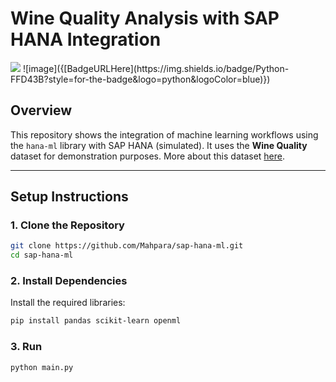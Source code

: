 # Wine Quality Analysis with SAP HANA Integration
<img src="{https://img.shields.io/badge/Python-FFD43B?style=for-the-badge&logo=python&logoColor=blue}" />
![image]({[BadgeURLHere](https://img.shields.io/badge/Python-FFD43B?style=for-the-badge&logo=python&logoColor=blue)})

## Overview
This repository shows the integration of machine learning workflows using the `hana-ml` library with SAP HANA (simulated). It uses the **Wine Quality** dataset for demonstration purposes. More about this dataset [here](https://www.kaggle.com/datasets/yasserh/wine-quality-dataset).

---

## Setup Instructions

### 1. Clone the Repository

```bash
git clone https://github.com/Mahpara/sap-hana-ml.git
cd sap-hana-ml
```

### 2. Install Dependencies
Install the required libraries:
```bash
pip install pandas scikit-learn openml
```

### 3. Run
```bash
python main.py
```

